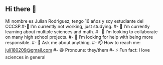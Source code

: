 ## Hi there 👋
Mi nombre es Julian Rodriguez, tengo 16 años y soy estudiante del CCCSP.#-🔭 I’m currently not working, just studying.
#- 🌱 I’m currently learning about multiple sciences and math.
#- 👯 I’m looking to collaborate on many high school projects.
#- 🤔 I’m looking for help with being more responsible.
#- 💬 Ask me about anything.
#- 📫 How to reach me: juli180209@gmail.com
#- 😄 Pronouns: they/them
#- ⚡ Fun fact: I love sciences in general

<!--
**julian-adam-rod/julian-adam-rod** is a ✨ _special_ ✨ repository because its `README.md` (this file) appears on your GitHub profile.

Here are some ideas to get you started:


